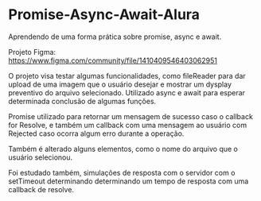 # Promise-Async-Await-Alura
Aprendendo de uma forma prática sobre promise, async e await.

Projeto Figma: https://www.figma.com/community/file/1410409546403062951

O projeto visa testar algumas funcionalidades, como fileReader para dar upload de uma imagem que o usuário desejar e mostrar um dysplay preventivo do arquivo selecionado.
Utilizado async e await para esperar determinada conclusão de algumas funções.

Promise utilizado para retornar um mensagem de sucesso caso o callback for Resolve, e também um callback com uma mensagem ao usuário com Rejected caso ocorra algum erro durante a operação.

Também é alterado alguns elementos, como o nome do arquivo que o usuário selecionou. 


Foi estudado também, simulações de resposta com o servidor com o setTimeout determinando determinando um tempo de resposta com uma callback de resolve. 


